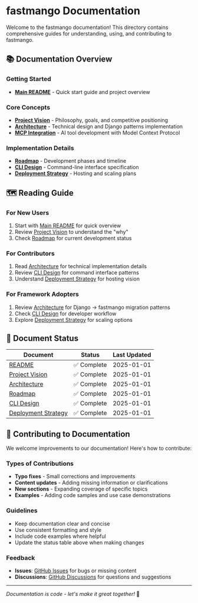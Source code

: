 # fastmango Documentation

Welcome to the fastmango documentation! This directory contains comprehensive guides for understanding, using, and contributing to fastmango.

## 📚 Documentation Overview

### Getting Started
- **[Main README](/)** - Quick start guide and project overview

### Core Concepts  
- **[Project Vision](PROJECT_VISION.md)** - Philosophy, goals, and competitive positioning
- **[Architecture](ARCHITECTURE.md)** - Technical design and Django patterns implementation
- **[MCP Integration](MCP_INTEGRATION.md)** - AI tool development with Model Context Protocol

### Implementation Details
- **[Roadmap](ROADMAP.md)** - Development phases and timeline
- **[CLI Design](CLI_DESIGN.md)** - Command-line interface specification
- **[Deployment Strategy](DEPLOYMENT_STRATEGY.md)** - Hosting and scaling plans

## 🗺️ Reading Guide

### For New Users
1. Start with [Main README](/) for quick overview
2. Review [Project Vision](PROJECT_VISION.md) to understand the "why"
3. Check [Roadmap](ROADMAP.md) for current development status

### For Contributors  
1. Read [Architecture](ARCHITECTURE.md) for technical implementation details
2. Review [CLI Design](CLI_DESIGN.md) for command interface patterns
3. Understand [Deployment Strategy](DEPLOYMENT_STRATEGY.md) for hosting vision

### For Framework Adopters
1. Review [Architecture](ARCHITECTURE.md) for Django → fastmango migration patterns
2. Check [CLI Design](CLI_DESIGN.md) for developer workflow
3. Explore [Deployment Strategy](DEPLOYMENT_STRATEGY.md) for scaling options

## 🔄 Document Status

| Document | Status | Last Updated |
|----------|--------|--------------|
| [README](/) | ✅ Complete | 2025-01-01 |
| [Project Vision](PROJECT_VISION.md) | ✅ Complete | 2025-01-01 |
| [Architecture](ARCHITECTURE.md) | ✅ Complete | 2025-01-01 |
| [Roadmap](ROADMAP.md) | ✅ Complete | 2025-01-01 |
| [CLI Design](CLI_DESIGN.md) | ✅ Complete | 2025-01-01 |
| [Deployment Strategy](DEPLOYMENT_STRATEGY.md) | ✅ Complete | 2025-01-01 |

## 🤝 Contributing to Documentation

We welcome improvements to our documentation! Here's how to contribute:

### Types of Contributions
- **Typo fixes** - Small corrections and improvements
- **Content updates** - Adding missing information or clarifications  
- **New sections** - Expanding coverage of specific topics
- **Examples** - Adding code samples and use case demonstrations

### Guidelines
- Keep documentation clear and concise
- Use consistent formatting and style
- Include code examples where helpful
- Update the status table above when making changes

### Feedback
- **Issues**: [GitHub Issues](https://github.com/statpan/fastmango/issues) for bugs or missing content
- **Discussions**: [GitHub Discussions](https://github.com/statpan/fastmango/discussions) for questions and suggestions

---

*Documentation is code - let's make it great together!* 🚀
